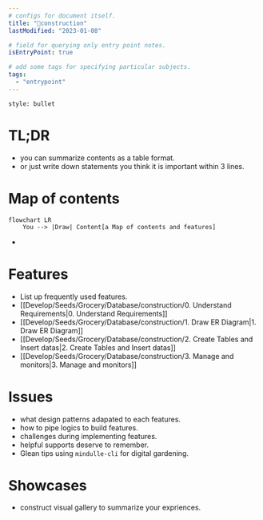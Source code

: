 ```yaml
---
# configs for document itself.
title: "🎉construction"
lastModified: "2023-01-08"

# field for querying only entry point notes.
isEntryPoint: true

# add some tags for specifying particular subjects.
tags:
  - "entrypoint"
---
```

```toc
style: bullet
```

# TL;DR
- you can summarize contents as a table format.
- or just write down statements you think it is important within 3 lines.

# Map of contents
```mermaid
flowchart LR
	You --> |Draw| Content[a Map of contents and features]
```
- 

# Features
- List up frequently used features.
- [[Develop/Seeds/Grocery/Database/construction/0. Understand Requirements|0. Understand Requirements]]
- [[Develop/Seeds/Grocery/Database/construction/1. Draw ER Diagram|1. Draw ER Diagram]]
- [[Develop/Seeds/Grocery/Database/construction/2. Create Tables and Insert datas|2. Create Tables and Insert datas]]
- [[Develop/Seeds/Grocery/Database/construction/3. Manage and monitors|3. Manage and monitors]]

# Issues
- what design patterns adapated to each features.
- how to pipe logics to build features.
- challenges during implementing features.
- helpful supports deserve to remember.
- Glean tips using `mindulle-cli` for digital gardening.

# Showcases
- construct visual gallery to summarize your expriences.
